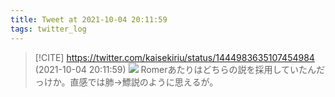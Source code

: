 ```yaml
---
title: Tweet at 2021-10-04 20:11:59
tags: twitter_log
---
```


> [!CITE] https://twitter.com/kaisekiriu/status/1444983635107454984 (2021-10-04 20:11:59)
> ![](https://twitter.com/kaisekiriu/status/1444983635107454984)
> Romerあたりはどちらの説を採用していたんだっけか。直感では肺→鰾説のように思えるが。
